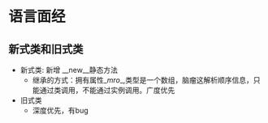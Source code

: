 # 语言面经

## 新式类和旧式类

+ 新式类: 新增 \__new__静态方法
  + 继承的方式：拥有属性\__mro__,类型是一个数组，脑瘤这解析顺序信息，只能通过类调用，不能通过实例调用。广度优先
+ 旧式类
  + 深度优先，有bug